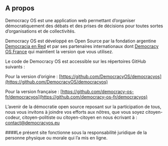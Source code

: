 ## A propos

Democracy OS est une application web permettant d’organiser démocratiquement des débats et des prises de décisions pour toutes sortes d’organisations et de collectivités.

Democracy OS est développé en Open Source par la fondation argentine [Democracia en Red](http://democracyos.org) et par ses partenaires internationaux dont [Democracy OS France](http://democracyos.eu) qui maintient la version  que vous utilisez.

Le code de Democracy OS est accessible sur les répertoires GitHub suivants :

Pour la version d’origine : [https://github.com/DemocracyOS/democracyos](https://github.com/DemocracyOS/democracyos)

Pour la version française : [https://github.com/democracy-os-fr/democracyos](https://github.com/democracy-os-fr/democracyos)

L’avenir de la démocratie open source reposant sur la participation de tous, nous vous invitons à joindre vos efforts aux nôtres, que vous soyez citoyen-codeur, citoyen-politiste ou citoyen-citoyen en nous écrivant à : contact@democracyos.eu 



####Le présent site fonctionne sous la responsabilité juridique de la personne physique ou morale qui l’a mis en ligne.
